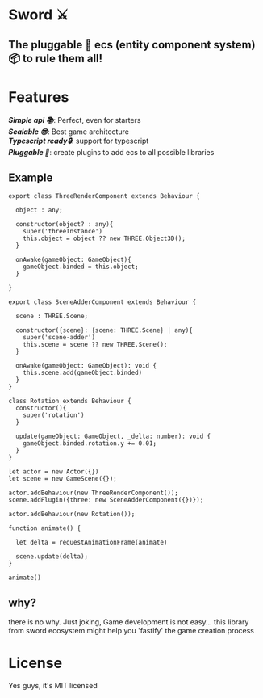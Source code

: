 #  **Sword ⚔**


## The pluggable 🔌 ecs (entity component system)📦 to rule them all!

# Features
***Simple api 📚***: Perfect, even for starters <br>
***Scalable 😎***: Best game architecture
<br>
***Typescript ready🔒***: support for typescript
<br>
***Pluggable 🔌***: create plugins to add ecs to all possible libraries

## Example

````
export class ThreeRenderComponent extends Behaviour {

  object : any;

  constructor(object? : any){
    super('threeInstance')
    this.object = object ?? new THREE.Object3D();
  }

  onAwake(gameObject: GameObject){
    gameObject.binded = this.object;
  }

}

export class SceneAdderComponent extends Behaviour {

  scene : THREE.Scene;

  constructor({scene}: {scene: THREE.Scene} | any){
    super('scene-adder')
    this.scene = scene ?? new THREE.Scene();
  }

  onAwake(gameObject: GameObject): void {
    this.scene.add(gameObject.binded)
  }
}

class Rotation extends Behaviour {
  constructor(){
    super('rotation')
  }

  update(gameObject: GameObject, _delta: number): void {
    gameObject.binded.rotation.y += 0.01;
  }
}

let actor = new Actor({})
let scene = new GameScene({});

actor.addBehaviour(new ThreeRenderComponent());
scene.addPlugin({three: new SceneAdderComponent({})});

actor.addBehaviour(new Rotation());

function animate() {

  let delta = requestAnimationFrame(animate)

  scene.update(delta);
}

animate()

````

## why?

there is no why. Just joking, Game development is not easy... this library from sword ecosystem might help you 'fastify' the game creation process

# License

Yes guys, it's MIT licensed


